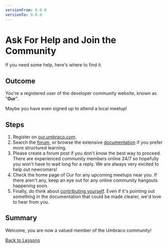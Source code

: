 ```yaml
---
versionFrom: 8.0.0
versionTo: 9.0.0
---
```


# Ask For Help and Join the Community

If you need some help, here's where to find it.

## Outcome

You're a registered user of the developer community website, known as "**Our**".

Maybe you have even signed up to attend a local meetup!

## Steps

1. Register on [our.umbraco.com](https://our.umbraco.com/member/Signup).
2. Search the [forum](https://our.umbraco.com/forum/), or browse the extensive [documentation](https://our.umbraco.com/documentation/) if you prefer more structured learning.
3. Please create a forum post if you don't know the best way to proceed. There are experienced community members online 24/7 so hopefully you won't have to wait long for a reply.  We are always very excited to help out newcomers!
4. Check the home page of Our for any upcoming meetups near you. If there aren't any, keep an eye out for any online community hangouts happening soon.
5. Finally, do think about [contributing yourself](https://our.umbraco.com/contribute/). Even if it's pointing out something in the documentation that could be made clearer, we'd love to hear from you.

## Summary

Welcome, you are now a valued member of the Umbraco community!

[Back to Lessons](../index.md)
